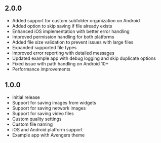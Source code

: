 ## 2.0.0

* Added support for custom subfolder organization on Android
* Added option to skip saving if file already exists
* Enhanced iOS implementation with better error handling
* Improved permission handling for both platforms
* Added file size validation to prevent issues with large files
* Expanded supported file types
* Improved error reporting with detailed messages
* Updated example app with debug logging and skip duplicate options
* Fixed issue with path handling on Android 10+
* Performance improvements

## 1.0.0

* Initial release
* Support for saving images from widgets
* Support for saving network images
* Support for saving video files
* Custom quality settings
* Custom file naming
* iOS and Android platform support
* Example app with Avengers theme